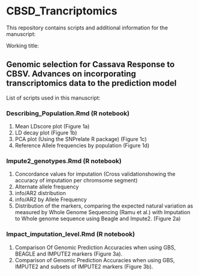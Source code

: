 # CBSD_Trancriptomics
This repository contains scripts and additional information for the manuscript:

Working title:
  ## Genomic selection for Cassava Response to CBSV. Advances on incorporating transcriptomics data to the prediction model
  
  List of scripts used in this manuscript:
  
  ### Describing_Population.Rmd (R notebook)
  1) Mean LDscore plot (Figure 1a)
  2) LD decay plot (Figure 1b)
  3) PCA plot (Using the SNPrelate R package) (Figure 1c)
  4) Reference Allele frequencies by population (Figure 1d)

  ### Impute2_genotypes.Rmd (R notebook)
  1) Concordance values for imputation (Cross validationshowing the accuracy of imputation per chromsome segment)
  2) Alternate allele frequency 
  3) info/AR2 distribution
  4) info/AR2 by Allele Frequency
  5) Distribution of the markers, comparing the expected natural variation as measured by Whole Genome Sequencing (Ramu et al.) with Imputation to Whole genome sequence using Beagle and Impute2. (Figure 2a)
  
  ### Impact_imputation_level.Rmd (R notebook)
  1) Comparison Of Genomic Prediction Accuracies when using GBS, BEAGLE and IMPUTE2 markers (Figure 3a).
  2) Comparison of Genomic Prediction Accuracies when using GBS, IMPUTE2 and subsets of IMPUTE2 markers (Figure 3b).
